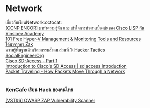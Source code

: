 # Network
เกี่ยวกับเรียนNetwork:octocat:<br>
[[CCNP ENCOR] มาทำความรู้จัก และ เข้าใจการทำงานเบื้องต้นของ Cisco LISP กัน](https://www.youtube.com/watch?v=ixHWZj2qnGo)<br>
[Vinsloev Academy](https://www.youtube.com/channel/UC-OKxBgjKLBGHbueyIOWptw)<br>
[101 Free Hyper-V Management & Monitoring Tools and Resources](https://www.altaro.com/hyper-v/101-hyper-v-management-monitoring-tools/)<br>
[ได้มาจากครู Zak](https://defcon.org/)<br>
[ความรู้พื้นฐานด้านวิศวกรรมสังคม ส่วนที่ 1: Hacker Tactics](https://www.semanticscholar.org/paper/Social-Engineering-Fundamentals%2C-Part-I%3A-Hacker-Granger/3b26582d9ffe48ce2f6a3790badb50f6939501c7)<br>
[SocialEngineerOrg](https://www.youtube.com/c/SocialEngineerOrg/videos)<br>
[Cisco SD-Access - Part 1](https://www.youtube.com/watch?v=Ev8QG1uhFHU)<br>
[Introduction to Cisco's SD Access | sd access Introduction](https://www.youtube.com/watch?v=8IAypzRazbg)<br>
[Packet Traveling - How Packets Move Through a Network](https://www.youtube.com/watch?v=rYodcvhh7b8)<br>
[]()<br>

### KenCafe เรียน Hack ของคนไทย
[[VST#6] OWASP ZAP Vulnerability Scanner](https://www.youtube.com/watch?v=jtUhPcoi0Nw)<br>
[]()<br>
[]()<br>
[]()<br>
[]()<br>

